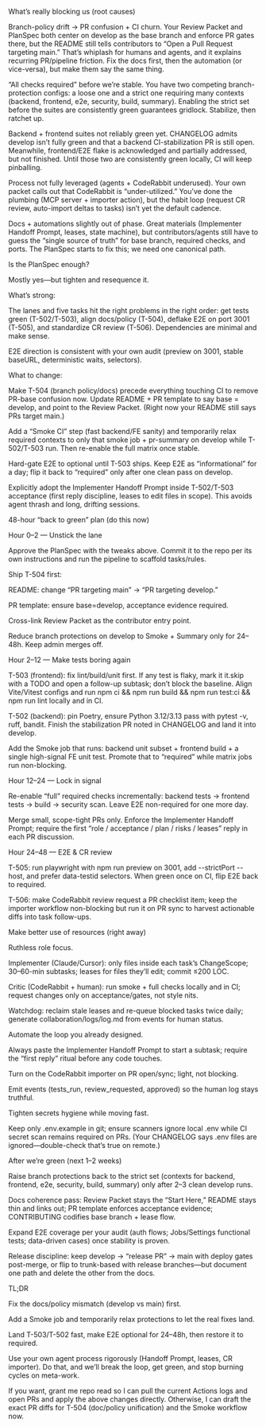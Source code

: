 What’s really blocking us (root causes)

Branch-policy drift → PR confusion + CI churn.
Your Review Packet and PlanSpec both center on develop as the base branch and enforce PR gates there, but the README still tells contributors to “Open a Pull Request targeting main.” That’s whiplash for humans and agents, and it explains recurring PR/pipeline friction. Fix the docs first, then the automation (or vice-versa), but make them say the same thing.

“All checks required” before we’re stable.
You have two competing branch-protection configs: a loose one and a strict one requiring many contexts (backend, frontend, e2e, security, build, summary). Enabling the strict set before the suites are consistently green guarantees gridlock. Stabilize, then ratchet up.

Backend + frontend suites not reliably green yet.
CHANGELOG admits develop isn’t fully green and that a backend CI-stabilization PR is still open. Meanwhile, frontend/E2E flake is acknowledged and partially addressed, but not finished. Until those two are consistently green locally, CI will keep pinballing.

Process not fully leveraged (agents + CodeRabbit underused).
Your own packet calls out that CodeRabbit is “under-utilized.” You’ve done the plumbing (MCP server + importer action), but the habit loop (request CR review, auto-import deltas to tasks) isn’t yet the default cadence.

Docs + automations slightly out of phase.
Great materials (Implementer Handoff Prompt, leases, state machine), but contributors/agents still have to guess the “single source of truth” for base branch, required checks, and ports. The PlanSpec starts to fix this; we need one canonical path.

Is the PlanSpec enough?

Mostly yes—but tighten and resequence it.

What’s strong:

The lanes and five tasks hit the right problems in the right order: get tests green (T-502/T-503), align docs/policy (T-504), deflake E2E on port 3001 (T-505), and standardize CR review (T-506). Dependencies are minimal and make sense.

E2E direction is consistent with your own audit (preview on 3001, stable baseURL, deterministic waits, selectors).

What to change:

Make T-504 (branch policy/docs) precede everything touching CI to remove PR-base confusion now. Update README + PR template to say base = develop, and point to the Review Packet. (Right now your README still says PRs target main.)

Add a “Smoke CI” step (fast backend/FE sanity) and temporarily relax required contexts to only that smoke job + pr-summary on develop while T-502/T-503 run. Then re-enable the full matrix once stable.

Hard-gate E2E to optional until T-503 ships. Keep E2E as “informational” for a day; flip it back to “required” only after one clean pass on develop.

Explicitly adopt the Implementer Handoff Prompt inside T-502/T-503 acceptance (first reply discipline, leases to edit files in scope). This avoids agent thrash and long, drifting sessions.

48-hour “back to green” plan (do this now)

Hour 0–2 — Unstick the lane

Approve the PlanSpec with the tweaks above. Commit it to the repo per its own instructions and run the pipeline to scaffold tasks/rules.

Ship T-504 first:

README: change “PR targeting main” → “PR targeting develop.”

PR template: ensure base=develop, acceptance evidence required.

Cross-link Review Packet as the contributor entry point.

Reduce branch protections on develop to Smoke + Summary only for 24–48h. Keep admin merges off.

Hour 2–12 — Make tests boring again

T-503 (frontend): fix lint/build/unit first. If any test is flaky, mark it it.skip with a TODO and open a follow-up subtask; don’t block the baseline. Align Vite/Vitest configs and run npm ci && npm run build && npm run test:ci && npm run lint locally and in CI.

T-502 (backend): pin Poetry, ensure Python 3.12/3.13 pass with pytest -v, ruff, bandit. Finish the stabilization PR noted in CHANGELOG and land it into develop.

Add the Smoke job that runs: backend unit subset + frontend build + a single high-signal FE unit test. Promote that to “required” while matrix jobs run non-blocking.

Hour 12–24 — Lock in signal

Re-enable “full” required checks incrementally: backend tests → frontend tests → build → security scan. Leave E2E non-required for one more day.

Merge small, scope-tight PRs only. Enforce the Implementer Handoff Prompt; require the first “role / acceptance / plan / risks / leases” reply in each PR discussion.

Hour 24–48 — E2E & CR review

T-505: run playwright with npm run preview on 3001, add --strictPort --host, and prefer data-testid selectors. When green once on CI, flip E2E back to required.

T-506: make CodeRabbit review request a PR checklist item; keep the importer workflow non-blocking but run it on PR sync to harvest actionable diffs into task follow-ups.

Make better use of resources (right away)

Ruthless role focus.

Implementer (Claude/Cursor): only files inside each task’s ChangeScope; 30–60-min subtasks; leases for files they’ll edit; commit ≤200 LOC.

Critic (CodeRabbit + human): run smoke + full checks locally and in CI; request changes only on acceptance/gates, not style nits.

Watchdog: reclaim stale leases and re-queue blocked tasks twice daily; generate collaboration/logs/log.md from events for human status.

Automate the loop you already designed.

Always paste the Implementer Handoff Prompt to start a subtask; require the “first reply” ritual before any code touches.

Turn on the CodeRabbit importer on PR open/sync; light, not blocking.

Emit events (tests_run, review_requested, approved) so the human log stays truthful.

Tighten secrets hygiene while moving fast.

Keep only .env.example in git; ensure scanners ignore local .env while CI secret scan remains required on PRs. (Your CHANGELOG says .env files are ignored—double-check that’s true on remote.)

After we’re green (next 1–2 weeks)

Raise branch protections back to the strict set (contexts for backend, frontend, e2e, security, build, summary) only after 2–3 clean develop runs.

Docs coherence pass: Review Packet stays the “Start Here,” README stays thin and links out; PR template enforces acceptance evidence; CONTRIBUTING codifies base branch + lease flow.

Expand E2E coverage per your audit (auth flows; Jobs/Settings functional tests; data-driven cases) once stability is proven.

Release discipline: keep develop → “release PR” → main with deploy gates post-merge, or flip to trunk-based with release branches—but document one path and delete the other from the docs.

TL;DR

Fix the docs/policy mismatch (develop vs main) first.

Add a Smoke job and temporarily relax protections to let the real fixes land.

Land T-503/T-502 fast, make E2E optional for 24–48h, then restore it to required.

Use your own agent process rigorously (Handoff Prompt, leases, CR importer).
Do that, and we’ll break the loop, get green, and stop burning cycles on meta-work.

If you want, grant me repo read so I can pull the current Actions logs and open PRs and apply the above changes directly. Otherwise, I can draft the exact PR diffs for T-504 (doc/policy unification) and the Smoke workflow now.
